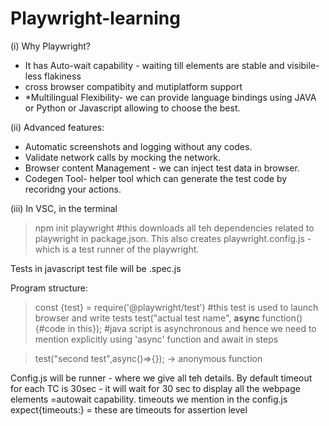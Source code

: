 # Playwright-learning

(i) Why Playwright?
- It has Auto-wait capability - waiting till elements are stable and visibile-less flakiness
- cross browser compatibity and mutiplatform support
- *Multilingual Flexibility- we can provide language bindings using JAVA or Python or Javascript allowing to choose the best.

(ii) Advanced features:
- Automatic screenshots and logging without any codes.
- Validate network calls by mocking the network.
- Browser content Management - we can inject test data in browser.
- Codegen Tool-  helper tool which can generate the test code by recoridng your actions.

 (iii) In VSC, in the terminal 
> npm init playwright #this downloads all teh dependencies related to playwright in package.json.
This also creates playwright.config.js - which is a test runner of the playwright.

Tests in javascript test file will be .spec.js 

Program structure:

> const {test} = require('@playwright/test') #this test is used to launch browser and write tests
test("actual test name", **async** function(){#code in this});
#java script is asynchronous and hence we need to mention explicitly using 'async' function and await in steps

>test("second test",async()=>{}); -> anonymous function

Config.js will be runner - where we give all teh details.
By default timeout for each TC is 30sec - it will wait for 30 sec to display all the webpage elements =autowait capability.
timeouts we mention in the config.js
expect{timeouts:} = these are timeouts for assertion level 



